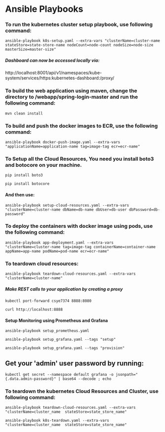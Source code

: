 # Ansible Playbooks


### To run the kubernetes cluster setup playbook, use following command:

`ansible-playbook k8s-setup.yaml --extra-vars "clusterName=cluster-name stateStore=state-store-name nodeCount=node-count nodeSize=node-size masterSize=master-size"`


##### Dashboard can now be accessed locally via: 
 
http://localhost:8001/api/v1/namespaces/kube-system/services/https:kubernetes-dashboard:/proxy/


### To build the web application using maven, change the directory to /webapp/spring-login-master and run the following command:

`mvn clean install`


### To build and push the docker images to ECR, use the following command:

`ansible-playbook docker-push-image.yaml --extra-vars "applicationName=application-name tag=image-tag ecr=ecr-name"`


### To Setup all the Cloud Resources, You need you install boto3 and botocore on your machine.

`pip install boto3`

`pip install botocore` 


#### And then use: 

`ansible-playbook setup-cloud-resources.yaml --extra-vars "clusterName=cluster-name dbName=db-name dbUser=db-user dbPassword=db-password"`


### To deploy the containers with docker image using pods, use the following command:

`ansible-playbook app-deployment.yaml --extra-vars "clusterName=cluster-name tag=image-tag containerName=container-name appName=app-name podName=pod-name ecr=ecr-name"`


### To teardown cloud resources:

`ansible-playbook teardown-cloud-resources.yaml --extra-vars "clusterName=cluster-name"`


##### Make REST calls to your application by creating a proxy

`kubectl port-forward csye7374 8888:8080`

`curl http://localhost:8888`


#### Setup Monitoring using Prometheus and Grafana 

`ansible-playbook setup_prometheus.yaml`

`ansible-playbook setup_grafana.yaml --tags "setup"`

`ansible-playbook setup_grafana.yaml --tags "provision"`

## Get your 'admin' user password by running:

`kubectl get secret --namespace default grafana -o jsonpath="{.data.admin-password}" | base64 --decode ; echo`


### To teardown the kubernetes Cloud Resources and Cluster, use following command:

`ansible-playbook teardown-cloud-resources.yaml --extra-vars "clusterName=cluster_name  stateStore=state_store_name"`

`ansible-playbook k8s-teardown.yaml --extra-vars "clusterName=cluster_name  stateStore=state_store_name"`
